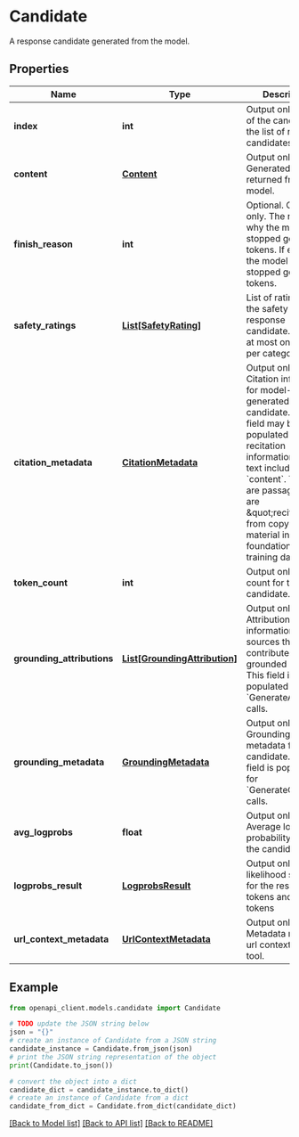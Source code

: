 # Candidate

A response candidate generated from the model.

## Properties

Name | Type | Description | Notes
------------ | ------------- | ------------- | -------------
**index** | **int** | Output only. Index of the candidate in the list of response candidates. | [optional] [readonly] 
**content** | [**Content**](Content.md) | Output only. Generated content returned from the model. | [optional] [readonly] 
**finish_reason** | **int** | Optional. Output only. The reason why the model stopped generating tokens.   If empty, the model has not stopped generating tokens. | [optional] [readonly] 
**safety_ratings** | [**List[SafetyRating]**](SafetyRating.md) | List of ratings for the safety of a response candidate.   There is at most one rating per category. | [optional] 
**citation_metadata** | [**CitationMetadata**](CitationMetadata.md) | Output only. Citation information for model-generated candidate.   This field may be populated with recitation information for any text  included in the &#x60;content&#x60;. These are passages that are \&quot;recited\&quot; from  copyrighted material in the foundational LLM&#39;s training data. | [optional] [readonly] 
**token_count** | **int** | Output only. Token count for this candidate. | [optional] [readonly] 
**grounding_attributions** | [**List[GroundingAttribution]**](GroundingAttribution.md) | Output only. Attribution information for sources that contributed to a  grounded answer.   This field is populated for &#x60;GenerateAnswer&#x60; calls. | [optional] [readonly] 
**grounding_metadata** | [**GroundingMetadata**](GroundingMetadata.md) | Output only. Grounding metadata for the candidate.   This field is populated for &#x60;GenerateContent&#x60; calls. | [optional] [readonly] 
**avg_logprobs** | **float** | Output only. Average log probability score of the candidate. | [optional] [readonly] 
**logprobs_result** | [**LogprobsResult**](LogprobsResult.md) | Output only. Log-likelihood scores for the response tokens and top tokens | [optional] [readonly] 
**url_context_metadata** | [**UrlContextMetadata**](UrlContextMetadata.md) | Output only. Metadata related to url context retrieval tool. | [optional] [readonly] 

## Example

```python
from openapi_client.models.candidate import Candidate

# TODO update the JSON string below
json = "{}"
# create an instance of Candidate from a JSON string
candidate_instance = Candidate.from_json(json)
# print the JSON string representation of the object
print(Candidate.to_json())

# convert the object into a dict
candidate_dict = candidate_instance.to_dict()
# create an instance of Candidate from a dict
candidate_from_dict = Candidate.from_dict(candidate_dict)
```
[[Back to Model list]](../README.md#documentation-for-models) [[Back to API list]](../README.md#documentation-for-api-endpoints) [[Back to README]](../README.md)


